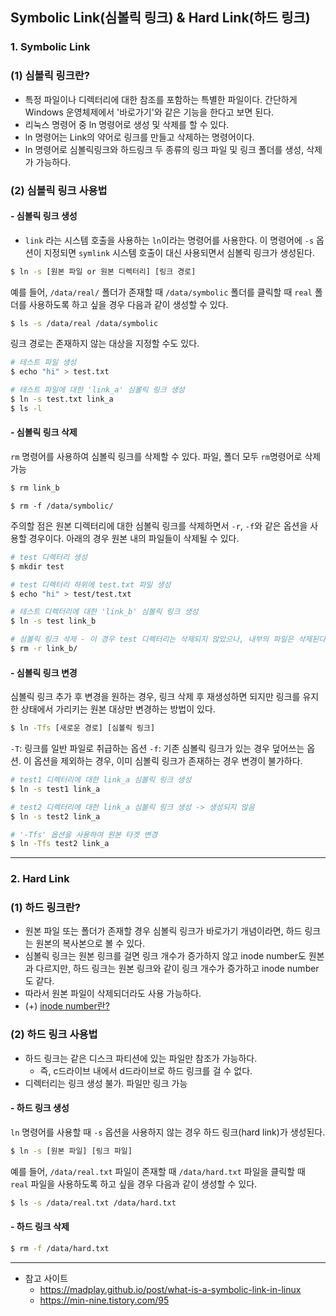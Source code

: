 ## Symbolic Link(심볼릭 링크) & Hard Link(하드 링크)

### 1. Symbolic Link
### (1) 심볼릭 링크란?
- 특정 파일이나 디렉터리에 대한 참조를 포함하는 특별한 파일이다. 간단하게 Windows 운영체제에서 '바로가기'와 같은 기능을 한다고 보면 된다. 
- 리눅스 명령어 중 ln 명령어로 생성 및 삭제를 할 수 있다.
- ln 명령어는 Link의 약어로 링크를 만들고 삭제하는 명령어이다. 
- ln 명령어로 심볼릭링크와 하드링크 두 종류의 링크 파일 및 링크 폴더를 생성, 삭제가 가능하다. 

### (2) 심볼릭 링크 사용법

#### - 심볼릭 링크 생성
- `link` 라는 시스템 호출을 사용하는 `ln`이라는 명령어를 사용한다. 이 명령어에 `-s` 옵션이 지정되면 `symlink` 시스템 호출이 대신 사용되면서 심볼릭 링크가 생성된다. 
```bash
$ ln -s [원본 파일 or 원본 디렉터리] [링크 경로]
```
예를 들어, `/data/real/` 폴더가 존재할 때 `/data/symbolic` 폴더를 클릭할 때 `real` 폴더를 사용하도록 하고 싶을 경우 다음과 같이 생성할 수 있다. 
```bash
$ ls -s /data/real /data/symbolic
```

링크 경로는 존재하지 않는 대상을 지정할 수도 있다. 
```bash 
# 테스트 파일 생성
$ echo "hi" > test.txt

# 테스트 파일에 대한 'link_a' 심볼릭 링크 생성
$ ln -s test.txt link_a
$ ls -l
```

#### - 심볼릭 링크 삭제
`rm` 명령어를 사용하여 심볼릭 링크를 삭제할 수 있다. 파일, 폴더 모두 `rm`명령어로 삭제 가능
```bash
$ rm link_b
```
```
$ rm -f /data/symbolic/
```

주의할 점은 원본 디렉터리에 대한 심볼릭 링크를 삭제하면서 `-r`, `-f`와 같은 옵션을 사용할 경우이다. 
아래의 경우 원본 내의 파일들이 삭제될 수 있다.
```bash
# test 디렉터리 생성
$ mkdir test

# test 디렉터리 하위에 test.txt 파일 생성
$ echo "hi" > test/test.txt

# 테스트 디렉터리에 대한 'link_b' 심볼릭 링크 생성
$ ln -s test link_b

# 심볼릭 링크 삭제 - 이 경우 test 디렉터리는 삭제되지 않았으나, 내부의 파일은 삭제된다. 
$ rm -r link_b/
```

#### - 심볼릭 링크 변경
심볼릭 링크 추가 후 변경을 원하는 경우, 링크 삭제 후 재생성하면 되지만 링크를 유지한 상태에서 가리키는 원본 대상만 변경하는 방법이 있다. 
```bash
$ ln -Tfs [새로운 경로] [심볼릭 링크]
```
`-T`: 링크를 일반 파일로 취급하는 옵션
`-f`: 기존 심볼릭 링크가 있는 경우 덮어쓰는 옵션. 이 옵션을 제외하는 경우, 이미 심볼릭 링크가 존재하는 경우 변경이 불가하다.

```bash
# test1 디렉터리에 대한 link_a 심볼릭 링크 생성
$ ln -s test1 link_a

# test2 디렉터리에 대한 link_a 심볼릭 링크 생성 -> 생성되지 않음
$ ln -s test2 link_a

# '-Tfs' 옵션을 사용하여 원본 타겟 변경
$ ln -Tfs test2 link_a
```

---
### 2. Hard Link
### (1) 하드 링크란?
- 원본 파일 또는 폴더가 존재할 경우 심볼릭 링크가 바로가기 개념이라면, 하드 링크는 원본의 복사본으로 볼 수 있다.
- 심볼릭 링크는 원본 링크를 걸면 링크 개수가 증가하지 않고 inode number도 원본과 다르지만, 하드 링크는 원본 링크와 같이 링크 개수가 증가하고 inode number도 같다. 
- 따라서 원본 파일이 삭제되더라도 사용 가능하다. 
- (+) [inode number란?]()

### (2) 하드 링크 사용법
- 하드 링크는 같은 디스크 파티션에 있는 파일만 참조가 가능하다. 
  - 즉, c드라이브 내에서 d드라이브로 하드 링크를 걸 수 없다. 
-  디렉터리는 링크 생성 불가. 파일만 링크 가능

#### - 하드 링크 생성
`ln` 명령어를 사용할 때 `-s` 옵션을 사용하지 않는 경우 하드 링크(hard link)가 생성된다.
```bash
$ ln -s [원본 파일] [링크 파일]
```
예를 들어, `/data/real.txt` 파일이 존재할 때 `/data/hard.txt` 파일을 클릭할 때 `real` 파일을 사용하도록 하고 싶을 경우 다음과 같이 생성할 수 있다. 
```bash
$ ls -s /data/real.txt /data/hard.txt
```
#### - 하드 링크 삭제
```bash
$ rm -f /data/hard.txt
```

---
- 참고 사이트
  - https://madplay.github.io/post/what-is-a-symbolic-link-in-linux
  - https://min-nine.tistory.com/95
